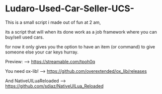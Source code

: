 # Ludaro-Used-Car-Seller-UCS-

This is a small script i made out of fun at 2 am,

its a script that will when its done work as a job framework where you can buy/sell used cars.

for now it only gives you the option to have an item (or command) to give someone else your car keys hurray.

Preview: --> https://streamable.com/tpoh0q

You need ox-lib! --> https://github.com/overextended/ox_lib/releases

And NativeUILuaReloaded --> https://github.com/sdiaz/NativeUILua_Reloaded
